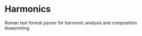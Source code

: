 Harmonics
=========

Roman text format parser for harmonic analysis and composition blueprinting.










